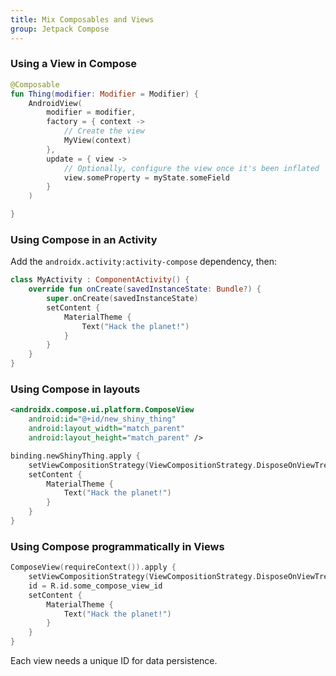 ```yaml
---
title: Mix Composables and Views
group: Jetpack Compose
---
```


### Using a View in Compose

```kotlin
@Composable
fun Thing(modifier: Modifier = Modifier) {
    AndroidView(
        modifier = modifier,
        factory = { context ->
            // Create the view
            MyView(context)
        },
        update = { view ->
            // Optionally, configure the view once it's been inflated
            view.someProperty = myState.someField
        }
    )

}
```

### Using Compose in an Activity

Add the `androidx.activity:activity-compose` dependency, then:

```kotlin
class MyActivity : ComponentActivity() {
    override fun onCreate(savedInstanceState: Bundle?) {
        super.onCreate(savedInstanceState)
        setContent {
            MaterialTheme {
                Text("Hack the planet!")
            }
        }
    }
}
```

### Using Compose in layouts

```xml
<androidx.compose.ui.platform.ComposeView
    android:id="@+id/new_shiny_thing"
    android:layout_width="match_parent"
    android:layout_height="match_parent" />
```

```kotlin
binding.newShinyThing.apply {
    setViewCompositionStrategy(ViewCompositionStrategy.DisposeOnViewTreeLifecycleDestroyed)
    setContent {
        MaterialTheme {
            Text("Hack the planet!")
        }
    }
}
```

### Using Compose programmatically in Views

```kotlin
ComposeView(requireContext()).apply {
    setViewCompositionStrategy(ViewCompositionStrategy.DisposeOnViewTreeLifecycleDestroyed)
    id = R.id.some_compose_view_id
    setContent {
        MaterialTheme {
            Text("Hack the planet!")
        }
    }
}
```

Each view needs a unique ID for data persistence.